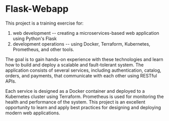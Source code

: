 # Flask-Webapp
This project is a training exercise for:

1) web development -- creating a microservices-based web application using Python's Flask
2) development operations -- using Docker, Terraform, Kubernetes, Prometheus, and other tools. 

The goal is to gain hands-on experience with these technologies and learn how to build and deploy a scalable and fault-tolerant system. The application consists of several services, including authentication, catalog, orders, and payments, that communicate with each other using RESTful APIs. 

Each service is designed as a Docker container and deployed to a Kubernetes cluster using Terraform. Prometheus is used for monitoring the health and performance of the system. This project is an excellent opportunity to learn and apply best practices for designing and deploying modern web applications.
